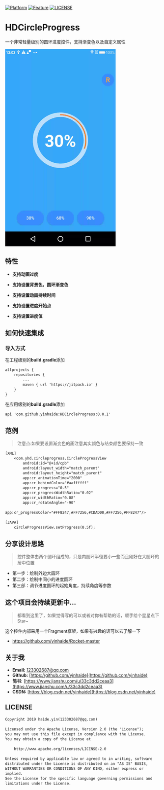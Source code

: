 [![Platform](https://img.shields.io/badge/平台-%20Android%20-brightgreen.svg)](https://github.com/yinhaide/Rocket-master/wiki)
[![Feature](https://img.shields.io/badge/特性-%20轻量级%20%7C%20稳定%20%20%7C%20强大%20-brightgreen.svg)](https://github.com/yinhaide/Rocket-master/wiki)
[![LICENSE](https://img.shields.io/hexpm/l/plug.svg)](https://www.apache.org/licenses/LICENSE-2.0)

# HDCircleProgress
一个非常轻量级别的圆环进度控件，支持渐变色以及自定义属性

<img src="image/circleprogress.gif" width = "360px"/>

## 特性
+ **支持动画过度**

+ **支持设置背景色，圆环渐变色**

+ **支持设置动画持续时间**

+ **支持设置进度开始点**

+ **支持设置进度值**

## 如何快速集成

### 导入方式
在工程级别的**build.gradle**添加
```
allprojects {
    repositories {
        ...
        maven { url 'https://jitpack.io' }
    }
}
```
在应用级别的**build.gradle**添加
```
api 'com.github.yinhaide:HDCircleProgress:0.0.1'
```

## 范例
> 注意点:如果要设置渐变色的画注意其实颜色与结束颜色要保持一致
```
[XML]
    <com.yhd.circleprogress.CircleProgressView
        android:id="@+id/cpb"
        android:layout_width="match_parent"
        android:layout_height="match_parent"
        app:cr_animationTime="2000"
        app:cr_behindColor="#aaffffff"
        app:cr_progress="0.5"
        app:cr_progressWidthRatio="0.02"
        app:cr_widthRatio="0.08"
        app:cr_rotateAngle="-90"
        app:cr_progressColor="#FF8247,#FF7256,#CDAD00,#FF7256,#FF8247"/>

[JAVA] 
    circleProgressView.setProgress(0.5f);
```

## 分享设计思路
> 控件整体由两个圆环组成的，只是内圆环半径要小一些而且刚好在大圆环的居中位置
+ 第一步：绘制外边大圆环
+ 第二步：绘制中间小的进度圆环
+ 第三部：调节进度圆环的起始角度，持续角度等参数

## 这个项目会持续更新中... 
> 都看到这里了，如果觉得写的可以或者对你有帮助的话，顺手给个星星点下Star~

这个控件内部采用一个Fragment框架，如果有兴趣的话可以去了解一下
+ https://github.com/yinhaide/Rocket-master

## 关于我
+ **Email:** [123302687@qq.com](123302687@qq.com)
+ **Github:** [https://github.com/yinhaide](https://github.com/yinhaide)
+ **简书:** [https://www.jianshu.com/u/33c3dd2ceaa3](https://www.jianshu.com/u/33c3dd2ceaa3)
+ **CSDN:** [https://blog.csdn.net/yinhaide](https://blog.csdn.net/yinhaide)

## LICENSE
````
Copyright 2019 haide.yin(123302687@qq.com)

Licensed under the Apache License, Version 2.0 (the "License");
you may not use this file except in compliance with the License.
You may obtain a copy of the License at

    http://www.apache.org/licenses/LICENSE-2.0

Unless required by applicable law or agreed to in writing, software
distributed under the License is distributed on an "AS IS" BASIS,
WITHOUT WARRANTIES OR CONDITIONS OF ANY KIND, either express or implied.
See the License for the specific language governing permissions and
limitations under the License.
````